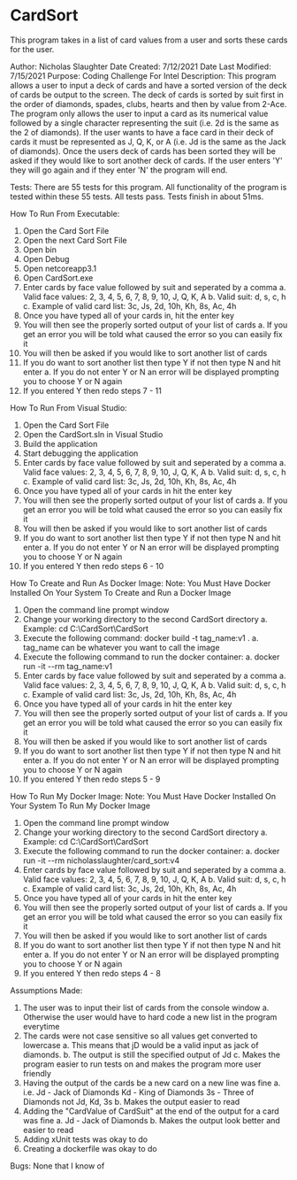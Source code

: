 # CardSort
This program takes in a list of card values from a user and sorts these cards for the user.

Author: Nicholas Slaughter
Date Created: 7/12/2021
Date Last Modified: 7/15/2021
Purpose: Coding Challenge For Intel
Description: This program allows a user to input a deck of cards and have a sorted version of the deck of cards be output to the screen.
The deck of cards is sorted by suit first in the order of diamonds, spades, clubs, hearts and then by value from 2-Ace. The program only
allows the user to input a card as its numerical value followed by a single character representing the suit (i.e. 2d is the same as the 
2 of diamonds). If the user wants to have a face card in their deck of cards it must be represented as J, Q, K, or A (i.e. Jd is the same
as the Jack of diamonds). Once the users deck of cards has been sorted they will be asked if they would like to sort another deck of cards.
If the user enters 'Y' they will go again and if they enter 'N' the program will end.

Tests:
There are 55 tests for this program. All functionality of the program is tested within these 55 tests. All tests pass. Tests finish in about 51ms.

How To Run From Executable:
1. Open the Card Sort File
2. Open the next Card Sort File
3. Open bin
4. Open Debug
5. Open netcoreapp3.1
6. Open CardSort.exe
7. Enter cards by face value followed by suit and seperated by a comma
  a. Valid face values: 2, 3, 4, 5, 6, 7, 8, 9, 10, J, Q, K, A
  b. Valid suit: d, s, c, h
  c. Example of valid card list: 3c, Js, 2d, 10h, Kh, 8s, Ac, 4h
8. Once you have typed all of your cards in, hit the enter key
9. You will then see the properly sorted output of your list of cards
  a. If you get an error you will be told what caused the error so you can easily fix it
10. You will then be asked if you would like to sort another list of cards
11. If you do want to sort another list then type Y if not then type N and hit enter
  a. If you do not enter Y or N an error will be displayed prompting you to choose Y or N again
12. If you entered Y then redo steps 7 - 11

How To Run From Visual Studio:
1. Open the Card Sort File
2. Open the CardSort.sln in Visual Studio
3. Build the application
4. Start debugging the application
6. Enter cards by face value followed by suit and seperated by a comma
  a. Valid face values: 2, 3, 4, 5, 6, 7, 8, 9, 10, J, Q, K, A
  b. Valid suit: d, s, c, h
  c. Example of valid card list: 3c, Js, 2d, 10h, Kh, 8s, Ac, 4h
7. Once you have typed all of your cards in hit the enter key
8. You will then see the properly sorted output of your list of cards
  a. If you get an error you will be told what caused the error so you can easily fix it
9. You will then be asked if you would like to sort another list of cards
10. If you do want to sort another list then type Y if not then type N and hit enter
  a. If you do not enter Y or N an error will be displayed prompting you to choose Y or N again
11. If you entered Y then redo steps 6 - 10

How To Create and Run As Docker Image:
Note: You Must Have Docker Installed On Your System To Create and Run a Docker Image
1. Open the command line prompt window
2. Change your working directory to the second CardSort directory
    a. Example: cd C:\CardSort\CardSort
3. Execute the following command: docker build -t tag_name:v1 .
    a. tag_name can be whatever you want to call the image
4. Execute the following command to run the docker container:
    a. docker run -it --rm tag_name:v1
5. Enter cards by face value followed by suit and seperated by a comma
  a. Valid face values: 2, 3, 4, 5, 6, 7, 8, 9, 10, J, Q, K, A
  b. Valid suit: d, s, c, h
  c. Example of valid card list: 3c, Js, 2d, 10h, Kh, 8s, Ac, 4h
6. Once you have typed all of your cards in hit the enter key
7. You will then see the properly sorted output of your list of cards
  a. If you get an error you will be told what caused the error so you can easily fix it
8. You will then be asked if you would like to sort another list of cards
9. If you do want to sort another list then type Y if not then type N and hit enter
  a. If you do not enter Y or N an error will be displayed prompting you to choose Y or N again
10. If you entered Y then redo steps 5 - 9
    
How To Run My Docker Image:
Note: You Must Have Docker Installed On Your System To Run My Docker Image
1. Open the command line prompt window
2. Change your working directory to the second CardSort directory
    a. Example: cd C:\CardSort\CardSort
3. Execute the following command to run the docker container:
    a. docker run -it --rm nicholasslaughter/card_sort:v4
4. Enter cards by face value followed by suit and seperated by a comma
  a. Valid face values: 2, 3, 4, 5, 6, 7, 8, 9, 10, J, Q, K, A
  b. Valid suit: d, s, c, h
  c. Example of valid card list: 3c, Js, 2d, 10h, Kh, 8s, Ac, 4h
5. Once you have typed all of your cards in hit the enter key
6. You will then see the properly sorted output of your list of cards
  a. If you get an error you will be told what caused the error so you can easily fix it
7. You will then be asked if you would like to sort another list of cards
8. If you do want to sort another list then type Y if not then type N and hit enter
  a. If you do not enter Y or N an error will be displayed prompting you to choose Y or N again
9. If you entered Y then redo steps 4 - 8

Assumptions Made:
1. The user was to input their list of cards from the console window
  a. Otherwise the user would have to hard code a new list in the program everytime
2. The cards were not case sensitive so all values get converted to lowercase
  a. This means that jD would be a valid input as jack of diamonds.
  b. The output is still the specified output of Jd
  c. Makes the program easier to run tests on and makes the program more user friendly
3. Having the output of the cards be a new card on a new line was fine
  a. i.e. 
  Jd - Jack of Diamonds
  Kd - King of Diamonds
  3s - Three of Diamonds
  not Jd, Kd, 3s
  b. Makes the output easier to read
4. Adding the "CardValue of CardSuit" at the end of the output for a card was fine
  a. Jd - Jack of Diamonds
  b. Makes the output look better and easier to read
5. Adding xUnit tests was okay to do
6. Creating a dockerfile was okay to do

Bugs:
None that I know of
